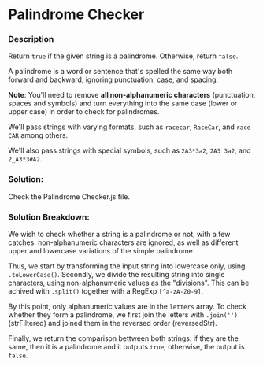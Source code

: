 # Palindrome Checker


### Description

Return `true` if the given string is a palindrome. Otherwise, return `false`.

A palindrome is a word or sentence that's spelled the same way both forward and backward, ignoring punctuation, case, and spacing.

**Note**: You'll need to remove **all non-alphanumeric characters** (punctuation, spaces and symbols) and turn everything into the same case (lower or upper case) in order to check for palindromes.

We'll pass strings with varying formats, such as `racecar`, `RaceCar`, and `race CAR` among others.

We'll also pass strings with special symbols, such as `2A3*3a2`, `2A3 3a2`, and `2_A3*3#A2`.


### Solution:

Check the Palindrome Checker.js file.

### Solution Breakdown:

We wish to check whether a string is a palindrome or not, with a few catches: non-alphanumeric characters are ignored, as well as different upper and lowercase variations of the simple palindrome.

Thus, we start by transforming the input string into lowercase only, using `.toLowerCase()`. Secondly, we divide the resulting string into single characters, using non-alphanumeric values as the "divisions". This can be achived with `.split()` together with a RegExp `[^a-zA-Z0-9]`.

By this point, only alphanumeric values are in the `letters` array. To check whether they form a palindrome, we first join the letters with `.join('')` (strFiltered) and joined them in the reversed order (reversedStr). 

Finally, we return the comparison bettween both strings: if they are the same, then it is a palindrome and it outputs `true`; otherwise, the output is `false`.


